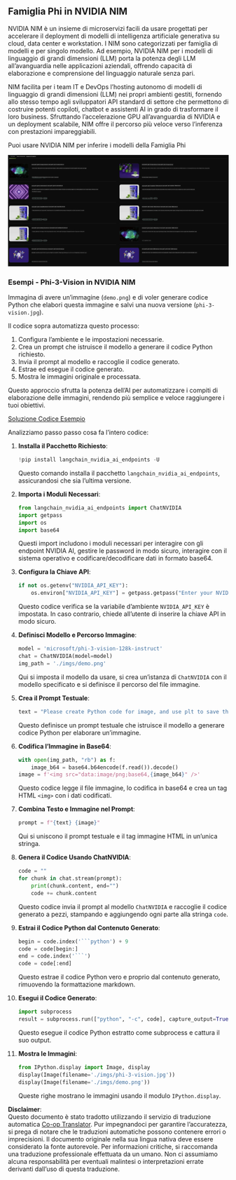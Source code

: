 <!--
CO_OP_TRANSLATOR_METADATA:
{
  "original_hash": "7b08e277df2a9307f861ae54bc30c772",
  "translation_date": "2025-07-16T19:36:09+00:00",
  "source_file": "md/01.Introduction/02/06.NVIDIA.md",
  "language_code": "it"
}
-->
## Famiglia Phi in NVIDIA NIM

NVIDIA NIM è un insieme di microservizi facili da usare progettati per accelerare il deployment di modelli di intelligenza artificiale generativa su cloud, data center e workstation. I NIM sono categorizzati per famiglia di modelli e per singolo modello. Ad esempio, NVIDIA NIM per i modelli di linguaggio di grandi dimensioni (LLM) porta la potenza degli LLM all’avanguardia nelle applicazioni aziendali, offrendo capacità di elaborazione e comprensione del linguaggio naturale senza pari.

NIM facilita per i team IT e DevOps l’hosting autonomo di modelli di linguaggio di grandi dimensioni (LLM) nei propri ambienti gestiti, fornendo allo stesso tempo agli sviluppatori API standard di settore che permettono di costruire potenti copiloti, chatbot e assistenti AI in grado di trasformare il loro business. Sfruttando l’accelerazione GPU all’avanguardia di NVIDIA e un deployment scalabile, NIM offre il percorso più veloce verso l’inferenza con prestazioni impareggiabili.

Puoi usare NVIDIA NIM per inferire i modelli della Famiglia Phi

![nim](../../../../../translated_images/Phi-NIM.09bebb743387ee4a5028d7d4f8fed55e619711b26c8937526b43a2af980f7dcf.it.png)

### **Esempi - Phi-3-Vision in NVIDIA NIM**

Immagina di avere un’immagine (`demo.png`) e di voler generare codice Python che elabori questa immagine e salvi una nuova versione (`phi-3-vision.jpg`).

Il codice sopra automatizza questo processo:

1. Configura l’ambiente e le impostazioni necessarie.
2. Crea un prompt che istruisce il modello a generare il codice Python richiesto.
3. Invia il prompt al modello e raccoglie il codice generato.
4. Estrae ed esegue il codice generato.
5. Mostra le immagini originale e processata.

Questo approccio sfrutta la potenza dell’AI per automatizzare i compiti di elaborazione delle immagini, rendendo più semplice e veloce raggiungere i tuoi obiettivi.

[Soluzione Codice Esempio](../../../../../code/06.E2E/E2E_Nvidia_NIM_Phi3_Vision.ipynb)

Analizziamo passo passo cosa fa l’intero codice:

1. **Installa il Pacchetto Richiesto**:  
    ```python
    !pip install langchain_nvidia_ai_endpoints -U
    ```  
    Questo comando installa il pacchetto `langchain_nvidia_ai_endpoints`, assicurandosi che sia l’ultima versione.

2. **Importa i Moduli Necessari**:  
    ```python
    from langchain_nvidia_ai_endpoints import ChatNVIDIA
    import getpass
    import os
    import base64
    ```  
    Questi import includono i moduli necessari per interagire con gli endpoint NVIDIA AI, gestire le password in modo sicuro, interagire con il sistema operativo e codificare/decodificare dati in formato base64.

3. **Configura la Chiave API**:  
    ```python
    if not os.getenv("NVIDIA_API_KEY"):
        os.environ["NVIDIA_API_KEY"] = getpass.getpass("Enter your NVIDIA API key: ")
    ```  
    Questo codice verifica se la variabile d’ambiente `NVIDIA_API_KEY` è impostata. In caso contrario, chiede all’utente di inserire la chiave API in modo sicuro.

4. **Definisci Modello e Percorso Immagine**:  
    ```python
    model = 'microsoft/phi-3-vision-128k-instruct'
    chat = ChatNVIDIA(model=model)
    img_path = './imgs/demo.png'
    ```  
    Qui si imposta il modello da usare, si crea un’istanza di `ChatNVIDIA` con il modello specificato e si definisce il percorso del file immagine.

5. **Crea il Prompt Testuale**:  
    ```python
    text = "Please create Python code for image, and use plt to save the new picture under imgs/ and name it phi-3-vision.jpg."
    ```  
    Questo definisce un prompt testuale che istruisce il modello a generare codice Python per elaborare un’immagine.

6. **Codifica l’Immagine in Base64**:  
    ```python
    with open(img_path, "rb") as f:
        image_b64 = base64.b64encode(f.read()).decode()
    image = f'<img src="data:image/png;base64,{image_b64}" />'
    ```  
    Questo codice legge il file immagine, lo codifica in base64 e crea un tag HTML `<img>` con i dati codificati.

7. **Combina Testo e Immagine nel Prompt**:  
    ```python
    prompt = f"{text} {image}"
    ```  
    Qui si uniscono il prompt testuale e il tag immagine HTML in un’unica stringa.

8. **Genera il Codice Usando ChatNVIDIA**:  
    ```python
    code = ""
    for chunk in chat.stream(prompt):
        print(chunk.content, end="")
        code += chunk.content
    ```  
    Questo codice invia il prompt al modello `ChatNVIDIA` e raccoglie il codice generato a pezzi, stampando e aggiungendo ogni parte alla stringa `code`.

9. **Estrai il Codice Python dal Contenuto Generato**:  
    ```python
    begin = code.index('```python') + 9  
    code = code[begin:]  
    end = code.index('```')
    code = code[:end]
    ```  
    Questo estrae il codice Python vero e proprio dal contenuto generato, rimuovendo la formattazione markdown.

10. **Esegui il Codice Generato**:  
    ```python
    import subprocess
    result = subprocess.run(["python", "-c", code], capture_output=True)
    ```  
    Questo esegue il codice Python estratto come subprocess e cattura il suo output.

11. **Mostra le Immagini**:  
    ```python
    from IPython.display import Image, display
    display(Image(filename='./imgs/phi-3-vision.jpg'))
    display(Image(filename='./imgs/demo.png'))
    ```  
    Queste righe mostrano le immagini usando il modulo `IPython.display`.

**Disclaimer**:  
Questo documento è stato tradotto utilizzando il servizio di traduzione automatica [Co-op Translator](https://github.com/Azure/co-op-translator). Pur impegnandoci per garantire l’accuratezza, si prega di notare che le traduzioni automatiche possono contenere errori o imprecisioni. Il documento originale nella sua lingua nativa deve essere considerato la fonte autorevole. Per informazioni critiche, si raccomanda una traduzione professionale effettuata da un umano. Non ci assumiamo alcuna responsabilità per eventuali malintesi o interpretazioni errate derivanti dall’uso di questa traduzione.